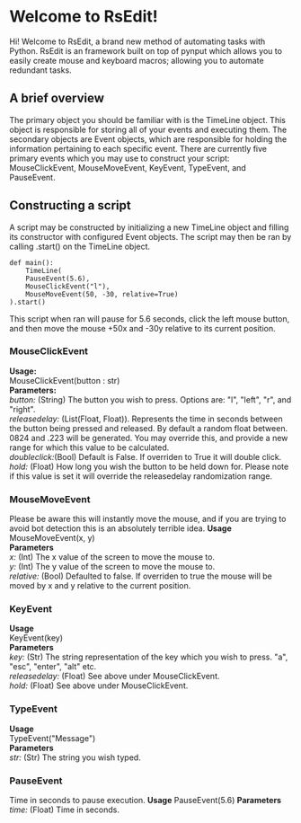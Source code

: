 # Welcome to RsEdit!

Hi! Welcome to RsEdit, a brand new method of automating tasks with Python. RsEdit is an framework built on top of pynput which allows you to easily create mouse and keyboard macros; allowing you to automate redundant tasks. 

## A brief overview
The primary object you should be familiar with is the TimeLine object. This object is responsible for storing all of your events and executing them. 
The secondary objects are Event objects, which are responsible for holding the information pertaining to each specific event. There are currently five primary events which you may use to construct your script: MouseClickEvent, MouseMoveEvent, KeyEvent, TypeEvent, and PauseEvent. 

## Constructing a script
A script may be constructed by initializing a new TimeLine object and filling its constructor with configured Event objects. The script may then be ran by calling .start() on the TimeLine object. <br>
```
def main():
	TimeLine(
	PauseEvent(5.6),
	MouseClickEvent("l"),
	MouseMoveEvent(50, -30, relative=True)
).start()
```

This script when ran will pause for 5.6 seconds, click the left mouse button, and then move the mouse +50x and -30y relative to its current position. 

### MouseClickEvent
**Usage:**  
MouseClickEvent(button : str)  
**Parameters:**  
*button:* (String) The button you wish to press. Options are: "l", "left", "r", and "right".  
*releasedelay:* (List(Float, Float)). Represents the time in seconds between the button being pressed and released. By default a random float between. 0824 and .223 will be generated. You may override this, and provide a new range for which this value to be calculated.  
*doubleclick:*(Bool) Default is False. If overriden to True it will double click.  
*hold:* (Float) How long you wish the button to be held down for. Please note if this value is set it will override the releasedelay randomization range.  
### MouseMoveEvent
Please be aware this will instantly move the mouse, and if you are trying to avoid bot detection this is an absolutely terrible idea. 
**Usage**  
MouseMoveEvent(x, y)  
**Parameters**  
*x:* (Int) The x value of the screen to move the mouse to.  
*y:* (Int) The y value of the screen to move the mouse to.  
*relative:* (Bool) Defaulted to false. If overriden to true the mouse will be moved by x and y relative to the current position.  
### KeyEvent
**Usage**  
KeyEvent(key)  
**Parameters**  
*key:* (Str) The string representation of the key which you wish to press. "a", "esc", "enter", "alt" etc.  
*releasedelay:* (Float) See above under MouseClickEvent.  
*hold:* (Float) See above under MouseClickEvent.  
### TypeEvent
**Usage**  
TypeEvent("Message")  
**Parameters**  
*str:* (Str) The string you wish typed.   
### PauseEvent
Time in seconds to pause execution. 
**Usage**
PauseEvent(5.6)
**Parameters**
*time:* (Float) Time in seconds.



